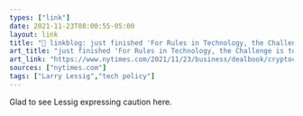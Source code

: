 ```yaml
---
types: ["link"]
date: 2021-11-23T08:00:55-05:00
layout: link
title: "🔗 linkblog: just finished 'For Rules in Technology, the Challenge is to Balance Code and Law - The New York Times'"
art_title: "just finished 'For Rules in Technology, the Challenge is to Balance Code and Law - The New York Times"
art_link: "https://www.nytimes.com/2021/11/23/business/dealbook/cryptocurrency-code-law-technology.html"
sources: ["nytimes.com"]
tags: ["Larry Lessig","tech policy"]
---
```

Glad to see Lessig expressing caution here.
